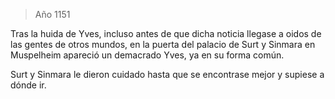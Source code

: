 > Año 1151

Tras la huida de Yves, incluso antes de que dicha noticia llegase a oidos de las gentes de otros mundos, en la puerta del palacio de Surt y Sinmara en Muspelheim apareció un demacrado Yves, ya en su forma común.

Surt y Sinmara le dieron cuidado hasta que se encontrase mejor y supiese a dónde ir.